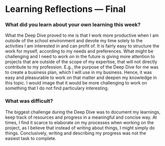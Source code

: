# Learning Reflections — Final
### What did you learn about your own learning this week?
What the Deep Dive proved to me is that I work more productive when I am outside of the school environment and devote my time solely to the activities I am interested in and can profit of. It is fairly easy to structure the work for myself, according to my needs and preferences. What might be challenging and I need to work on in the future is giving more attention to projects that are outside of the scope of my expertise, that will not directly contribute to my profession. E.g., the purpose of the Deep Dive for me was to create a business plan, which I will use in my business. Hence, it was easy and pleasurable to work on that matter and deepen my knowledge in this topic. I would image that it would be more challenging to work on something that I do not find particulary interesting.

### What was difficult?
The biggest challenge during the Deep Dive was to document my learnings, keep track of resources and progress in a meaningful and concise way. At times, I find it scarce to elaborate on my processes when working on the project, as I believe that instead of writing about things, I might simply do things. Conclusively, writing and describing my progress was not the easiest task to complete.
